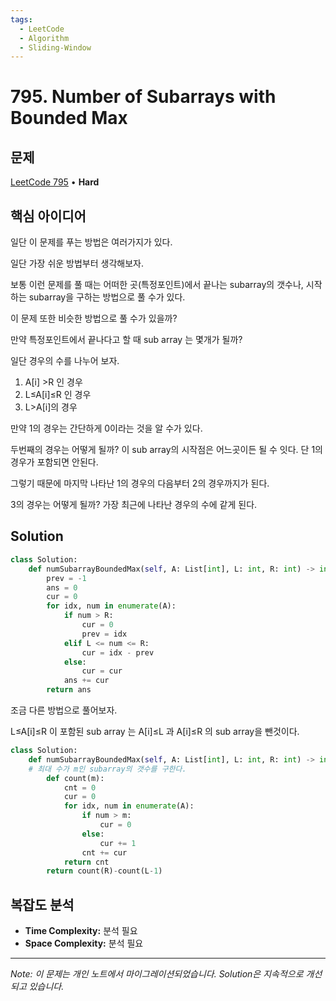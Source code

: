 ```yaml
---
tags:
  - LeetCode
  - Algorithm
  - Sliding-Window
---
```


# 795. Number of Subarrays with Bounded Max

## 문제

[LeetCode 795](https://leetcode.com/problems/number-of-subarrays-with-bounded-maximum/) • **Hard**

## 핵심 아이디어

일단 이 문제를 푸는 방법은 여러가지가 있다.

일단 가장 쉬운 방법부터 생각해보자.

보통 이런 문제를 풀 때는 어떠한 곳(특정포인트)에서 끝나는 subarray의 갯수나, 시작하는 subarray을 구하는 방법으로 풀 수가 있다.

이 문제 또한 비슷한 방법으로 풀 수가 있을까?

만약 특정포인트에서 끝나다고 할 때 sub array 는 몇개가 될까?

일단 경우의 수를 나누어 보자.

1. A[i] >R 인 경우
2. L≤A[i]≤R 인 경우
3. L>A[i]의 경우

만약 1의 경우는 간단하게 0이라는 것을 알 수가 있다.

두번째의 경우는 어떻게 될까? 이 sub array의 시작점은 어느곳이든 될 수 잇다. 단 1의 경우가 포함되면 안된다.

그렇기 때문에 마지막 나타난 1의 경우의 다음부터 2의 경우까지가 된다.

3의 경우는 어떻게 될까? 가장 최근에 나타난 경우의 수에 같게 된다.

## Solution

```python
class Solution:
    def numSubarrayBoundedMax(self, A: List[int], L: int, R: int) -> int:
        prev = -1
        ans = 0
        cur = 0
        for idx, num in enumerate(A):
            if num > R:
                cur = 0
                prev = idx
            elif L <= num <= R:
                cur = idx - prev
            else:
                cur = cur
            ans += cur
        return ans 
```

조금 다른 방법으로 풀어보자.

L≤A[i]≤R 이 포함된 sub array 는 A[i]≤L 과 A[i]≤R 의 sub array을 뺀것이다.

```python
class Solution:
    def numSubarrayBoundedMax(self, A: List[int], L: int, R: int) -> int:
    # 최대 수가 m인 subarray의 갯수를 구한다.
        def count(m):
            cnt = 0
            cur = 0
            for idx, num in enumerate(A):
                if num > m:
                    cur = 0
                else:
                    cur += 1
                cnt += cur
            return cnt
        return count(R)-count(L-1)
```

## 복잡도 분석

- **Time Complexity:** 분석 필요
- **Space Complexity:** 분석 필요

---

*Note: 이 문제는 개인 노트에서 마이그레이션되었습니다. Solution은 지속적으로 개선되고 있습니다.*

